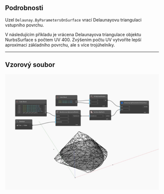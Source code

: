 ## Podrobnosti
Uzel `Delaunay.ByParametersOnSurface` vrací Delaunayovu triangulaci vstupního povrchu.

V následujícím příkladu je vrácena Delaunayova triangulace objektu NurbsSurface s počtem UV 400. Zvýšením počtu UV vytvoříte lepší aproximaci základního povrchu, ale s více trojúhelníky.

___
## Vzorový soubor

![ByParametersOnSurface](./Tessellation.Delaunay.ByParametersOnSurface_img.jpg)

